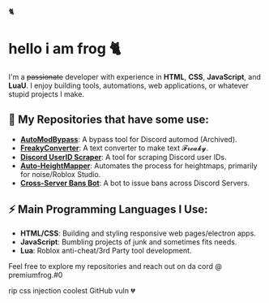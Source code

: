 🐈

# hello i am frog 🐈
I'm a ~~passionate~~ developer with experience in **HTML**, **CSS**, **JavaScript**, and **LuaU**. I enjoy building tools, automations, web applications, or whatever stupid projects I make.

## 🌟 My Repositories that have some use:
- **[AutoModBypass](https://github.com/premiumfrog/automodbypass-archived-)**: A bypass tool for Discord automod (Archived).
- **[FreakyConverter](https://freakyconverter.vercel.app/)**: A text converter to make text 𝓕𝓻𝓮𝓪𝓴𝔂.
- **[Discord UserID Scraper](https://github.com/premiumfrog/discord-userid-scraper)**: A tool for scraping Discord user IDs.
- **[Auto-HeightMapper](https://github.com/premiumfrog/Auto-HightMapper)**: Automates the process for heightmaps, primarily for noise/Roblox Studio.
- **[Cross-Server Bans Bot](https://github.com/premiumfrog/Cross-Server-Bans-Bot)**: A bot to issue bans across Discord Servers.

## ⚡ Main Programming Languages I Use:
- **HTML/CSS**: Building and styling responsive web pages/electron apps.
- **JavaScript**: Bumbling projects of junk and sometimes fits needs.
- **Lua**: Roblox anti-cheat/3rd Party tool development.

Feel free to explore my repositories and reach out on da cord @ premiumfrog.#0


rip css injection coolest GitHub vuln 💔
